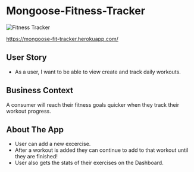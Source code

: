 # Mongoose-Fitness-Tracker
![Fitness Tracker](https://imgur.com/MjmJW4X.jpg)

https://mongoose-fit-tracker.herokuapp.com/

## User Story

* As a user, I want to be able to view create and track daily workouts.

## Business Context

A consumer will reach their fitness goals quicker when they track their workout progress.

## About The App

* User can add a new excercise.
* After a workout is added they can continue to add to that workout until they are finished!
* User also gets the stats of their exercises on the Dashboard.

